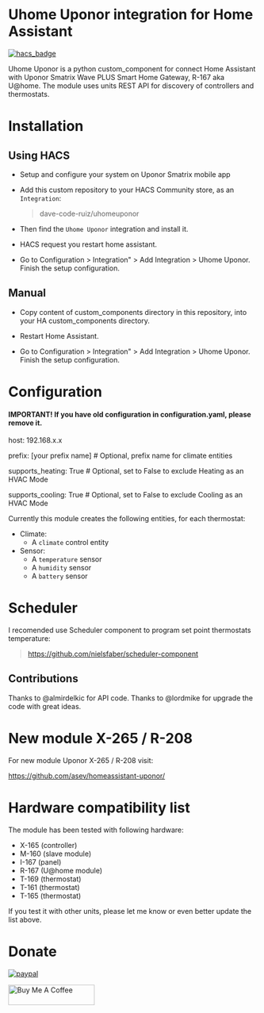 # Uhome Uponor integration for Home Assistant

[![hacs_badge](https://img.shields.io/badge/HACS-Custom-orange.svg)](https://github.com/custom-components/hacs)

Uhome Uponor is a python custom_component for connect Home Assistant with Uponor Smatrix Wave PLUS Smart Home Gateway, R-167 aka U@home. The module uses units REST API for discovery of controllers and thermostats.

# Installation

## Using HACS

- Setup and configure your system on Uponor Smatrix mobile app

- Add this custom repository to your HACS Community store, as an `Integration`:

  > dave-code-ruiz/uhomeuponor

- Then find the `Uhome Uponor` integration and install it.

- HACS request you restart home assistant.

- Go to Configuration > Integration" > Add Integration > Uhome Uponor. Finish the setup configuration.

## Manual

- Copy content of custom_components directory in this repository, into your HA custom_components directory.

- Restart Home Assistant.

- Go to Configuration > Integration" > Add Integration > Uhome Uponor. Finish the setup configuration.

# Configuration

  #### IMPORTANT! If you have old configuration in configuration.yaml, please remove it.

  host: 192.168.x.x
  
  prefix: [your prefix name]  # Optional, prefix name for climate entities
  
  supports_heating: True      # Optional, set to False to exclude Heating as an HVAC Mode
  
  supports_cooling: True      # Optional, set to False to exclude Cooling as an HVAC Mode
  
Currently this module creates the following entities, for each thermostat:

* Climate:
  * A `climate` control entity
* Sensor:
  * A `temperature` sensor
  * A `humidity` sensor
  * A `battery` sensor

# Scheduler

I recomended use Scheduler component to program set point thermostats temperature:

> https://github.com/nielsfaber/scheduler-component

## Contributions

Thanks to @almirdelkic for API code.
Thanks to @lordmike for upgrade the code with great ideas.

# New module X-265 / R-208

For new module Uponor X-265 / R-208 visit:

https://github.com/asev/homeassistant-uponor/

# Hardware compatibility list

The module has been tested with following hardware:

* X-165 (controller)
* M-160 (slave module)
* I-167 (panel)
* R-167 (U@home module)
* T-169 (thermostat)
* T-161 (thermostat)
* T-165 (thermostat)

If you test it with other units, please let me know or even better update the list above.

Donate
=============
[![paypal](https://www.paypalobjects.com/en_US/ES/i/btn/btn_donateCC_LG.gif)](https://www.paypal.com/cgi-bin/webscr?cmd=_donations&business=5U5L9S4SP79FJ&item_name=Create+more+code+and+components+in+github+and+Home+Assistant&currency_code=EUR&source=url)


<a href="https://www.buymeacoffee.com/davecoderuiz" target="_blank"><img src="https://cdn.buymeacoffee.com/buttons/default-orange.png" alt="Buy Me A Coffee" height="41" width="174"></a>
